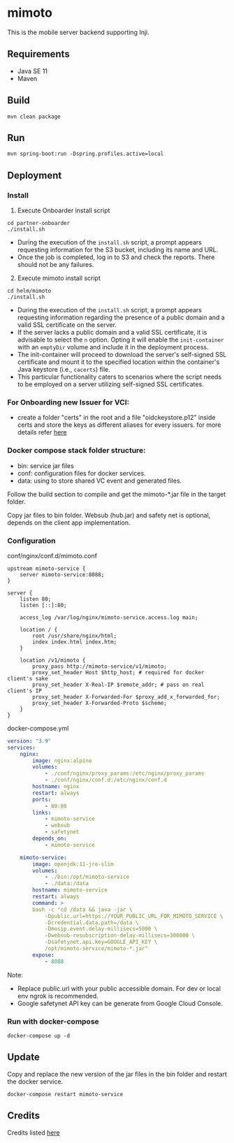 # mimoto
This is the mobile server backend supporting Inji.

## Requirements
- Java SE 11
- Maven

## Build
```shell
mvn clean package
```

## Run
```shell
mvn spring-boot:run -Dspring.profiles.active=local
```

## Deployment

### Install

1. Execute Onboarder install script 

```
cd partner-onboarder
./install.sh
```
* During the execution of the `install.sh` script, a prompt appears requesting information for the S3 bucket, including its name and URL.
* Once the job is completed, log in to S3 and check the reports. There should not be any failures.

2. Execute mimoto install script

```
cd helm/mimoto
./install.sh
```
* During the execution of the `install.sh` script, a prompt appears requesting information regarding the presence of a public domain and a valid SSL certificate on the server.
* If the server lacks a public domain and a valid SSL certificate, it is advisable to select the `n` option. Opting it will enable the `init-container` with an `emptyDir` volume and include it in the deployment process.
* The init-container will proceed to download the server's self-signed SSL certificate and mount it to the specified location within the container's Java keystore (i.e., `cacerts`) file.
* This particular functionality caters to scenarios where the script needs to be employed on a server utilizing self-signed SSL certificates.

### For Onboarding new Issuer for VCI:

- create a folder "certs" in the root and a file "oidckeystore.p12" inside certs and store the keys as different aliases for every issuers. for more details refer [here](https://docs.mosip.io/inji/inji-mobile-wallet/customization-overview/credential_providers)

### Docker compose stack folder structure:
- bin: service jar files
- conf: configuration files for docker services.
- data: using to store shared VC event and generated files.

Follow the build section to compile and get the mimoto-*.jar file in the target folder.

Copy jar files to bin folder. Websub (hub.jar) and safety net is optional, depends on the client app implementation.

### Configuration

conf/nginx/conf.d/mimoto.conf
```nginx
upstream mimoto-service {
    server mimoto-service:8088;
}

server {
    listen 80;
    listen [::]:80;

    access_log /var/log/nginx/mimoto-service.access.log main;

    location / {
        root /usr/share/nginx/html;
        index index.html index.htm;
    }

    location /v1/mimoto {
        proxy_pass http://mimoto-service/v1/mimoto;
        proxy_set_header Host $http_host; # required for docker client's sake
        proxy_set_header X-Real-IP $remote_addr; # pass on real client's IP
        proxy_set_header X-Forwarded-For $proxy_add_x_forwarded_for;
        proxy_set_header X-Forwarded-Proto $scheme;
    }
}
```

docker-compose.yml
```yaml
version: "3.9"
services:
    nginx:
        image: nginx:alpine
        volumes:
            - ./conf/nginx/proxy_params:/etc/nginx/proxy_params
            - ./conf/nginx/conf.d:/etc/nginx/conf.d
        hostname: nginx
        restart: always
        ports:
            - 80:80
        links:
            - mimoto-service
            - websub
            - safetynet
        depends_on:
            - mimoto-service

    mimoto-service:
        image: openjdk:11-jre-slim
        volumes:
            - ./bin:/opt/mimoto-service
            - ./data:/data
        hostname: mimoto-service
        restart: always
        command: >
        bash -c "cd /data && java -jar \
            -Dpublic.url=https://YOUR_PUBLIC_URL_FOR_MIMOTO_SERVICE \
            -Dcredential.data.path=/data \
            -Dmosip.event.delay-millisecs=5000 \
            -Dwebsub-resubscription-delay-millisecs=300000 \
            -Dsafetynet.api.key=GOOGLE_API_KEY \
            /opt/mimoto-service/mimoto-*.jar"
        expose:
            - 8088
```

Note:
- Replace public.url with your public accessible domain. For dev or local env ngrok is recommended.
- Google safetynet API key can be generate from Google Cloud Console.

### Run with docker-compose
```shell
docker-compose up -d
```

## Update

Copy and replace the new version of the jar files in the bin folder and restart the docker service.

```shell
docker-compose restart mimoto-service
```

## Credits
Credits listed [here](/Credits.md)
